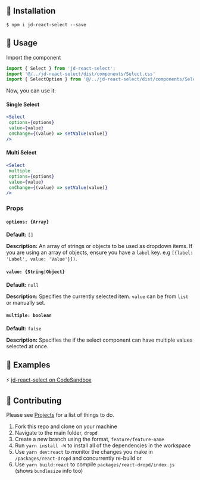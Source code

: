 ## 🔧 Installation

```
$ npm i jd-react-select --save
```

## 📖 Usage

Import the component

```js
import { Select } from 'jd-react-select';
import '@/../jd-react-select/dist/components/Select.css'
import { SelectOption } from '@/../jd-react-select/dist/components/Select'
```

Now, you can use it:

#### Single Select

```jsx
<Select
 options={options}
 value={value}
 onChange={(value) => setValue(value)}
/>
```

#### Multi Select

```jsx
<Select
 multiple
 options={options}
 value={value}
 onChange={(value) => setValue(value)}
/>
```

### Props

#### `options: {Array}`

**Default:** `[]`

**Description:** An array of strings or objects to be used as dropdown items. If
you are using an array of objects, ensure you have a `label` key. e.g
`[{label: 'Label', value: 'Value'}])`.

#### `value: {String|Object}`

**Default:** `null`

**Description:** Specifies the currently selected item. `value` can be from
`list` or manually set.

#### `multiple: boolean`
**Default:** `false`

**Description:** Specifies the if the select component can have multiple values selected at once.


## 👀 Examples

⚡️
<a href="https://codesandbox.io/s/jd-react-select-v8fkfe?file=/src/App.tsx">jd-react-select on CodeSandbox</a>

## 👷 Contributing

Please see [Projects](https://github.com/whizkydee/dropd/projects/1) for a list
of things to do.

1. Fork this repo and clone on your machine
1. Navigate to the main folder, `dropd`
1. Create a new branch using the format, `feature/feature-name`
1. Run `yarn install -W` to install all of the dependencies in the workspace
1. Use `yarn dev:react` to monitor the changes you make in
   `/packages/react-dropd` and concurrently re-build or
1. Use `yarn build:react` to compile `packages/react-dropd/index.js` (shows
   `bundlesize` info too)


